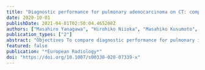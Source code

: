 ```yaml
---
title: "Diagnostic performance for pulmonary adenocarcinoma on CT: comparison of radiologists with and without three-dimensional convolutional neural network"
date: 2020-10-01
publishDate: 2021-04-01T02:50:04.465208Z
authors: ["Masahiro Yanagawa", "Hirohiko Niioka", "Masahiko Kusumoto", "Kazuo Awai", "Mitsuko Tsubamoto", "Yukihisa Satoh", "Tomo Miyata", "Yuriko Yoshida", "Noriko Kikuchi", "Akinori Hata", "Shohei Yamasaki", "Shoji Kido", "Hajime Nagahara", "Jun Miyake", "Noriyuki Tomiyama"]
publication_types: ["2"]
abstract: "Objectives To compare diagnostic performance for pulmonary invasive adenocarcinoma among radiologists with and without three-dimensional convolutional neural network (3D-CNN). Methods Enrolled were 285 patients with adenocarcinoma in situ (AIS, n = 75), minimally invasive adenocarcinoma (MIA, n = 58), and invasive adenocarcinoma (IVA, n = 152). A 3D-CNN model was constructed with seven convolution-pooling and two max-pooling layers and fully connected layers, in which batch normalization, residual connection, and global average pooling were used. Only the flipping process was performed for augmentation. The output layer comprised two nodes for two conditions (AIS/MIA and IVA) according to prognosis. Diagnostic performance of the 3D-CNN model in 285 patients was calculated using nested 10-fold cross-validation. In 90 of 285 patients, results from each radiologist (R1, R2, and R3; with 9, 14, and 26 years of experience, respectively) with and without the 3D-CNN model were statistically compared. Results Without the 3D-CNN model, accuracy, sensitivity, and specificity of the radiologists were as follows: R1, 70.0%, 52.1%, and 90.5%; R2, 72.2%, 75%, and 69%; and R3, 74.4%, 89.6%, and 57.1%, respectively. With the 3D-CNN model, accuracy, sensitivity, and specificity of the radiologists were as follows: R1, 72.2%, 77.1%, and 66.7%; R2, 74.4%, 85.4%, and 61.9%; and R3, 74.4%, 93.8%, and 52.4%, respectively. Diagnostic performance of each radiologist with and without the 3D-CNN model had no significant difference (p > 0.88), but the accuracy of R1 and R2 was significantly higher with than without the 3D-CNN model (p < 0.01). Conclusions The 3D-CNN model can support a less-experienced radiologist to improve diagnostic accuracy for pulmonary invasive adenocarcinoma without deteriorating any diagnostic performances. Key Points • The 3D-CNN model is a non-invasive method for predicting pulmonary invasive adenocarcinoma in CT images with high sensitivity. • Diagnostic accuracy by a less-experienced radiologist was better with the 3D-CNN model than without the model."
featured: false
publication: "*European Radiology*"
doi: "https://doi.org/10.1007/s00330-020-07339-x"
---
```


